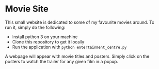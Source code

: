 # Movie Site

This small website is dedicated to some of my favourite movies around. To run it, simply do the following:

 - Install python 3 on your machine
 - Clone this repository to get it locally
 - Run the application with `python entertainment_centre.py`

A webpage will appear with movie titles and posters. Simply click on the posters to watch the trailer for any given film in a popup.
